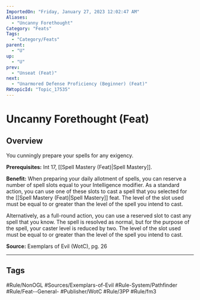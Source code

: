 ```yaml
---
ImportedOn: "Friday, January 27, 2023 12:02:47 AM"
Aliases:
  - "Uncanny Forethought"
Category: "Feats"
Tags:
  - "Category/Feats"
parent:
  - "U"
up:
  - "U"
prev:
  - "Unseat (Feat)"
next:
  - "Unarmored Defense Proficiency (Beginner) (Feat)"
RWtopicId: "Topic_17535"
---
```

# Uncanny Forethought (Feat)
## Overview
You cunningly prepare your spells for any exigency.

**Prerequisites:** Int 17, [[Spell Mastery (Feat)|Spell Mastery]].

**Benefit:** When preparing your daily allotment of spells, you can reserve a number of spell slots equal to your Intelligence modifier. As a standard action, you can use one of these slots to cast a spell that you selected for the [[Spell Mastery (Feat)|Spell Mastery]] feat. The level of the slot used must be equal to or greater than the level of the spell you intend to cast.

Alternatively, as a full-round action, you can use a reserved slot to cast any spell that you know. The spell is resolved as normal, but for the purpose of the spell, your caster level is reduced by two. The level of the slot used must be equal to or greater than the level of the spell you intend to cast.

**Source:** Exemplars of Evil (WotC), pg. 26


---
## Tags
#Rule/NonOGL #Sources/Exemplars-of-Evil #Rule-System/Pathfinder #Rule/Feat--General- #Publisher/WotC #Rule/3PP #Rule/fm3

